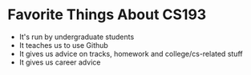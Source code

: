 # Favorite Things About CS193 #

- It's run by undergraduate students
- It teaches us to use Github
- It gives us advice on tracks, homework and college/cs-related stuff
- It gives us career advice
